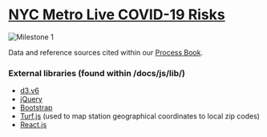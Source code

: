 # [NYC Metro Live COVID-19 Risks](https://washuvis.github.io/nyccovid/)
![Milestone 1](https://washuvis.github.io/nyccovid/images/Milestone1.png "Milestone 1")

Data and reference sources cited within our [Process Book](https://washuvis.github.io/nyccovid/processBook.html).

### External libraries (found within /docs/js/lib/)
- [d3.v6](https://d3js.org/)
- [jQuery](https://jquery.com/)
- [Bootstrap](https://getbootstrap.com/)
- [Turf.js](https://turfjs.org/) (used to map station geographical coordinates to local zip codes)
- [React.js](https://reactjs.org/)

